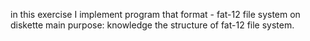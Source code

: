 in this exercise I implement program that format - fat-12 file system on diskette 
main purpose:
knowledge the structure of fat-12 file system.
